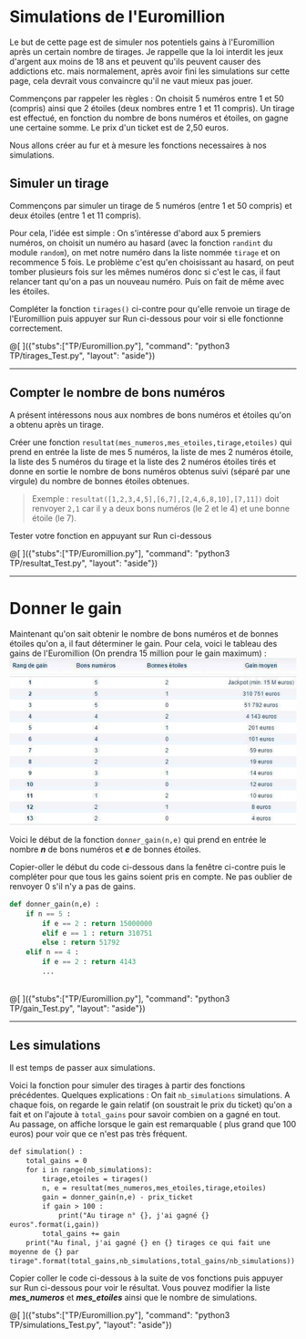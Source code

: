 # Simulations de l'Euromillion

Le but de cette page est de simuler nos potentiels gains à l'Euromillion après un certain nombre de tirages. Je rappelle que la loi interdit les jeux d'argent aux moins de 18 ans et peuvent qu'ils peuvent causer des addictions etc. mais normalement, après avoir fini les simulations sur cette page, cela devrait vous convaincre qu'il ne vaut mieux pas jouer.

Commençons par rappeler les règles : On choisit 5 numéros entre 1 et 50 (compris) ainsi que 2 étoiles (deux nombres entre 1 et 11 compris). Un tirage est effectué, en fonction du nombre de bons numéros et étoiles, on gagne une certaine somme. Le prix d'un ticket est de 2,50 euros.

Nous allons créer au fur et à mesure les fonctions necessaires à nos simulations.

## Simuler un tirage

Commençons par simuler un tirage de 5 numéros (entre 1 et 50 compris) et deux étoiles (entre 1 et 11 compris).

Pour cela, l'idée est simple : On s'intéresse d'abord aux 5 premiers numéros, on choisit un numéro au hasard (avec la fonction `randint` du module `random`), on met notre numéro dans la liste nommée `tirage` et on recommence 5 fois. Le problème c'est qu'en choisissant au hasard, on peut tomber plusieurs fois sur les mêmes numéros donc si c'est le cas, il faut relancer tant qu'on a pas un nouveau numéro. Puis on fait de même avec les étoiles.

Compléter la fonction `tirages()` ci-contre pour qu'elle renvoie un tirage de l'Euromillion puis appuyer sur Run ci-dessous pour voir si elle fonctionne correctement.

@[ ]({"stubs":["TP/Euromillion.py"], "command": "python3 TP/tirages_Test.py", "layout": "aside"})

---

## Compter le nombre de bons numéros

A présent intéressons nous aux nombres de bons numéros et étoiles qu'on a obtenu après un tirage.

Créer une fonction `resultat(mes_numeros,mes_etoiles,tirage,etoiles)` qui prend en entrée la liste de mes 5 numéros, la liste de mes 2 numéros étoile, la liste des 5 numéros du tirage et la liste des 2 numéros étoiles tirés et donne en sortie le nombre de bons numéros obtenus suivi (séparé par une virgule) du nombre de bonnes étoiles obtenues.

> Exemple : `resultat([1,2,3,4,5],[6,7],[2,4,6,8,10],[7,11])` doit renvoyer `2,1` car il y a deux bons numéros (le 2 et le 4) et une bonne étoile (le 7).

Tester votre fonction en appuyant sur Run ci-dessous

@[ ]({"stubs":["TP/Euromillion.py"], "command": "python3 TP/resultat_Test.py", "layout": "aside"})

---

# Donner le gain

Maintenant qu'on sait obtenir le nombre de bons numéros et de bonnes étoiles qu'on a, il faut déterminer le gain. Pour cela, voici le tableau des gains de l'Euromillion (On prendra 15 million pour le gain maximum) :
![Grille des gains](Gains-Euromillions-grille.jpg)

Voici le début de la fonction `donner_gain(n,e)` qui prend en entrée le nombre ***n*** de bons numéros et ***e*** de bonnes étoiles.

Copier-oller le début du code ci-dessous dans la fenêtre ci-contre puis le compléter pour que tous les gains soient pris en compte. Ne pas oublier de renvoyer 0 s'il n'y a pas de gains.

``` python
def donner_gain(n,e) :
    if n == 5 :
        if e == 2 : return 15000000
        elif e == 1 : return 310751
        else : return 51792
    elif n == 4 :
        if e == 2 : return 4143
        ...
        
```

@[ ]({"stubs":["TP/Euromillion.py"], "command": "python3 TP/gain_Test.py", "layout": "aside"})

---

## Les simulations

Il est temps de passer aux simulations. 

Voici la fonction pour simuler des tirages à partir des fonctions précédentes. Quelques explications :
On fait `nb_simulations` simulations. A chaque fois, on regarde le gain relatif (on soustrait le prix du ticket) qu'on a fait et on l'ajoute à `total_gains` pour savoir combien on a gagné en tout.  
Au passage, on affiche lorsque le gain est remarquable ( plus grand que 100 euros) pour voir que ce n'est pas très fréquent.

```
def simulation() :
    total_gains = 0
    for i in range(nb_simulations):
        tirage,etoiles = tirages()
        n, e = resultat(mes_numeros,mes_etoiles,tirage,etoiles)
        gain = donner_gain(n,e) - prix_ticket
        if gain > 100 :
            print("Au tirage n° {}, j'ai gagné {} euros".format(i,gain))
        total_gains += gain
    print("Au final, j'ai gagné {} en {} tirages ce qui fait une moyenne de {} par tirage".format(total_gains,nb_simulations,total_gains/nb_simulations))
```
    
Copier coller le code ci-dessous à la suite de vos fonctions puis appuyer sur Run ci-dessous pour voir le résultat. Vous pouvez modifier la liste ***mes_numeros*** et ***mes_etoiles*** ainsi que le nombre de simulations.

@[ ]({"stubs":["TP/Euromillion.py"], "command": "python3 TP/simulations_Test.py", "layout": "aside"})
